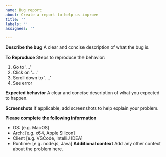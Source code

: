 ```yaml
---
name: Bug report
about: Create a report to help us improve
title: ''
labels: ''
assignees: ''

---
```


**Describe the bug**
A clear and concise description of what the bug is.

**To Reproduce**
Steps to reproduce the behavior:
1. Go to '...'
2. Click on '....'
3. Scroll down to '....'
4. See error

**Expected behavior**
A clear and concise description of what you expected to happen.

**Screenshots**
If applicable, add screenshots to help explain your problem.

**Please complete the following information**
 - OS: [e.g. MacOS]
 - Arch: [e.g. x64, Apple Silicon]
 - Client [e.g. VSCode, IntelliJ IDEA]
 - Runtime: [e.g. node.js, Java]
**Additional context**
Add any other context about the problem here.
